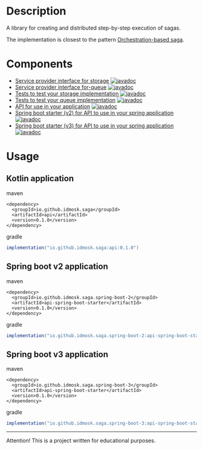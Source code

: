 # Description

A library for creating and distributed step-by-step execution of sagas.

The implementation is closest to the pattern
[Orchestration-based saga](https://microservices.io/patterns/data/saga.html#example-orchestration-based-saga).

# Components

- [Service provider interface for storage](spi-storage) [![javadoc](https://javadoc.io/badge2/io.github.idmosk.saga/spi-storage/javadoc.svg)](https://javadoc.io/doc/io.github.idmosk.saga/spi-storage)
- [Service provider interface for-queue](spi-queue) [![javadoc](https://javadoc.io/badge2/io.github.idmosk.saga/spi-queue/javadoc.svg)](https://javadoc.io/doc/io.github.idmosk.saga/spi-queue)
- [Tests to test your storage implementation](spi-storage-test) [![javadoc](https://javadoc.io/badge2/io.github.idmosk.saga/spi-storage-test/javadoc.svg)](https://javadoc.io/doc/io.github.idmosk.saga/spi-storage-test)
- [Tests to test your queue implementation](spi-queue-test) [![javadoc](https://javadoc.io/badge2/io.github.idmosk.saga/spi-queue-test/javadoc.svg)](https://javadoc.io/doc/io.github.idmosk.saga/spi-queue-test)
- [API for use in your application](api) [![javadoc](https://javadoc.io/badge2/io.github.idmosk.saga/api/javadoc.svg)](https://javadoc.io/doc/io.github.idmosk.saga/api)
- [Spring boot starter (v2) for API to use in your spring application](api-spring-boot-starter-v2) [![javadoc](https://javadoc.io/badge2/io.github.idmosk.saga.spring-boot-2/api-spring-boot-starter/javadoc.svg)](https://javadoc.io/doc/io.github.idmosk.saga.spring-boot-2/api-spring-boot-starter)
- [Spring boot starter (v3) for API to use in your spring application](api-spring-boot-starter-v3) [![javadoc](https://javadoc.io/badge2/io.github.idmosk.saga.spring-boot-3/api-spring-boot-starter/javadoc.svg)](https://javadoc.io/doc/io.github.idmosk.saga.spring-boot-3/api-spring-boot-starter)

# Usage

## Kotlin application

maven

```maven
<dependency>
  <groupId>io.github.idmosk.saga</groupId>
  <artifactId>api</artifactId>
  <version>0.1.0</version>
</dependency>
```

gradle

```gradle
implementation("io.github.idmosk.saga:api:0.1.0")
```

## Spring boot v2 application

maven

```maven
<dependency>
  <groupId>io.github.idmosk.saga.spring-boot-2</groupId>
  <artifactId>api-spring-boot-starter</artifactId>
  <version>0.1.0</version>
</dependency>
```

gradle

```gradle
implementation("io.github.idmosk.saga.spring-boot-2:api-spring-boot-starter:0.1.0")
```

## Spring boot v3 application

maven

```maven
<dependency>
  <groupId>io.github.idmosk.saga.spring-boot-3</groupId>
  <artifactId>api-spring-boot-starter</artifactId>
  <version>0.1.0</version>
</dependency>
```

gradle

```gradle
implementation("io.github.idmosk.saga.spring-boot-3:api-spring-boot-starter:0.1.0")
```

---

Attention! This is a project written for educational purposes.
